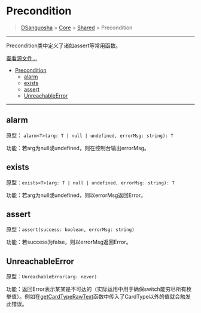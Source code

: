 # Precondition

> [DSanguosha](../index.md) > [Core](./core_index.md) > [Shared](./shared_index.md) > Precondition

___

Precondition类中定义了诸如assert等常用函数。

[查看源文件...](../../../src/core/shares/libs/precondition/precondition.ts)

- [Precondition](#precondition)
  - [alarm](#alarm)
  - [exists](#exists)
  - [assert](#assert)
  - [UnreachableError](#unreachableerror)

___

## alarm

  原型： `alarm<T>(arg: T | null | undefined, errorMsg: string): T`

  功能：若arg为null或undefined，则在控制台输出errorMsg。

## exists

  原型：`exists<T>(arg: T | null | undefined, errorMsg: string): T`

  功能：若arg为null或undefined，则以errorMsg返回Error。

## assert

  原型：`assert(success: boolean, errorMsg: string)`

  功能：若success为false，则以errorMsg返回Error。

## UnreachableError

  原型：`UnreachableError(arg: never)`

  功能：返回Error表示某某是不可达的（实际运用中用于确保switch能穷尽所有枚举值）。例如在[getCardTypeRawText](#getcardtyperawtext)函数中传入了CardType以外的值就会触发此错误。

